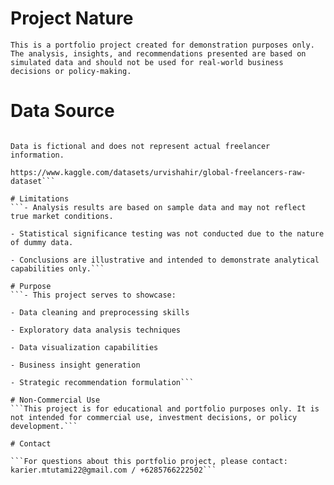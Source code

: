 # Project Nature
```This is a portfolio project created for demonstration purposes only. The analysis, insights, and recommendations presented are based on simulated data and should not be used for real-world business decisions or policy-making.```

# Data Source
```Dataset obtained from Kaggle (public repository)

Data is fictional and does not represent actual freelancer information.

https://www.kaggle.com/datasets/urvishahir/global-freelancers-raw-dataset```

# Limitations
```- Analysis results are based on sample data and may not reflect true market conditions.

- Statistical significance testing was not conducted due to the nature of dummy data.

- Conclusions are illustrative and intended to demonstrate analytical capabilities only.```

# Purpose
```- This project serves to showcase:

- Data cleaning and preprocessing skills

- Exploratory data analysis techniques

- Data visualization capabilities

- Business insight generation

- Strategic recommendation formulation```

# Non-Commercial Use
```This project is for educational and portfolio purposes only. It is not intended for commercial use, investment decisions, or policy development.```

# Contact

```For questions about this portfolio project, please contact: karier.mtutami22@gmail.com / +6285766222502```

